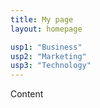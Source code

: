 ```yaml
---
title: My page
layout: homepage

usp1: "Business"
usp2: "Marketing"
usp3: "Technology"
---
```


Content